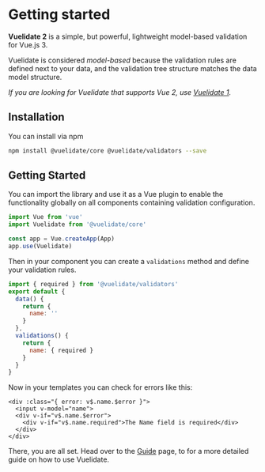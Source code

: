 # Getting started

**Vuelidate 2** is a simple, but powerful, lightweight model-based validation for Vue.js 3.

Vuelidate is considered _model-based_ because the validation rules are defined next to your data, and the validation tree structure matches the data model structure.

_If you are looking for Vuelidate that supports Vue 2, use [Vuelidate 1](https://github.com/vuelidate/vuelidate/tree/v1)._

## Installation

You can install via npm

```bash
npm install @vuelidate/core @vuelidate/validators --save
```

## Getting Started

You can import the library and use it as a Vue plugin to enable the functionality globally on all components containing validation configuration.

```js
import Vue from 'vue'
import Vuelidate from '@vuelidate/core'

const app = Vue.createApp(App)
app.use(Vuelidate)
```

Then in your component you can create a `validations` method and define your validation rules.

```js
import { required } from '@vuelidate/validators'
export default {
  data() {
    return {
      name: ''
    }
  },
  validations() {
    return {
      name: { required }
    }
  }
}
```

Now in your templates you can check for errors like this:

```vue
<div :class="{ error: v$.name.$error }">
  <input v-model="name">
  <div v-if="v$.name.$error">
    <div v-if="v$.name.required">The Name field is required</div>
  </div>
</div>
```

There, you are all set. Head over to the [Guide](./guide.md) page, to for a more detailed guide on how to use Vuelidate.
